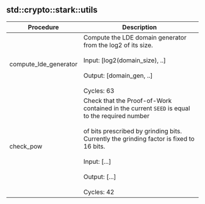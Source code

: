 
## std::crypto::stark::utils
| Procedure | Description |
| ----------- | ------------- |
| compute_lde_generator | Compute the LDE domain generator from the log2 of its size.<br /><br />Input: [log2(domain_size), ..]<br /><br />Output: [domain_gen, ..]<br /><br />Cycles: 63 |
| check_pow | Check that the Proof-of-Work contained in the current `SEED` is equal to the required number<br /><br />of bits prescribed by grinding bits. Currently the grinding factor is fixed to 16 bits.<br /><br />Input: [...]<br /><br />Output: [...]<br /><br />Cycles: 42 |

